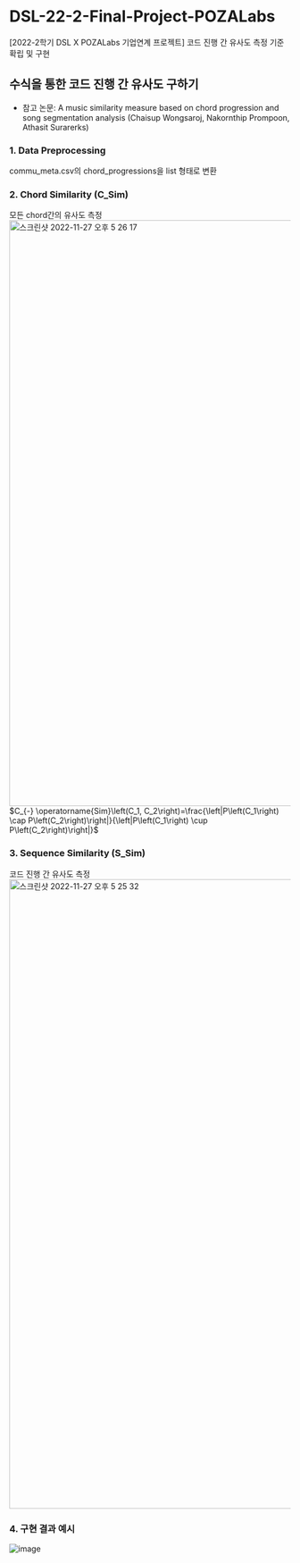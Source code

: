 # DSL-22-2-Final-Project-POZALabs
[2022-2학기 DSL X POZALabs 기업연계 프로젝트] 코드 진행 간 유사도 측정 기준 확립 및 구현

## 수식을 통한 코드 진행 간 유사도 구하기
- 참고 논문: A music similarity measure based on chord progression and song segmentation analysis (Chaisup Wongsaroj, Nakornthip Prompoon, Athasit Surarerks)

### 1. Data Preprocessing
commu_meta.csv의 chord_progressions을 list 형태로 변환 

### 2. Chord Similarity (C_Sim)
모든 chord간의 유사도 측정 <br>
<img width="1049" alt="스크린샷 2022-11-27 오후 5 26 17" src="https://user-images.githubusercontent.com/97666193/204125836-64214d2b-dc42-4bb3-976d-cb99f5091a24.png"> <br>
$C_{-} \operatorname{Sim}\left(C_1, C_2\right)=\frac{\left|P\left(C_1\right) \cap P\left(C_2\right)\right|}{\left|P\left(C_1\right) \cup P\left(C_2\right)\right|}$

### 3. Sequence Similarity (S_Sim)
코드 진행 간 유사도 측정 <br>
<img width="1127" alt="스크린샷 2022-11-27 오후 5 25 32" src="https://user-images.githubusercontent.com/97666193/204125803-708710ca-2140-435b-9e21-dcc3006cdb1a.png">

### 4. 구현 결과 예시
![image](https://user-images.githubusercontent.com/97666193/204125719-618ae38f-1fd4-47f4-9305-e88c58263d84.png)
